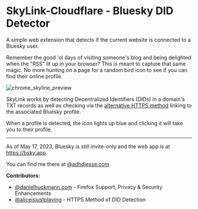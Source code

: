 # SkyLink-Cloudflare - Bluesky DID Detector

A simple web extension that detects if the current website is connected to a Bluesky user.

Remember the good 'ol days of visiting someone's blog and being delighted when the "RSS" lit up in your browser? This is meant to capture that same magic. No more hunting on a page for a random bird icon to see if you can find their online profile.

![chrome_skyline_preview](https://user-images.githubusercontent.com/8367129/235382697-aedfda18-aab3-477b-b59c-c12cdd33bf9b.png)

SkyLink works by detecting Decentralized Identifiers (DIDs) in a domain's TXT records as well as checking via the [alternative HTTPS method](https://psky.app/profile/emily.bsky.team/post/3juuaipn3q424) linking to the associated Bluesky profile.

When a profile is detected, the icon lights up blue and clicking it will take you to their profile.

---

As of May 17, 2023, Bluesky is still invite-only and the web app is at https://bsky.app.

You can find me there at [@adhdjesse.com](https://bsky.app/profile/adhdjesse.com)

**Contributors:**

- [@danielhuckmann.com](https://bsky.app/profile/danielhuckmann.com) - Firefox Support, Privacy & Security Enhancements
- [@aliceisjustplaying](https://bsky.app/profile/alice.bsky.sh) - HTTPS Method of DID Detection
